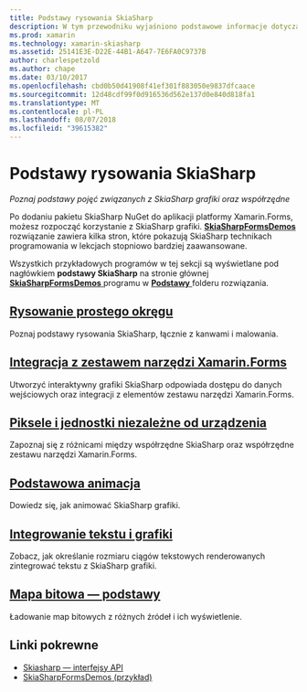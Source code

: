 ```yaml
---
title: Podstawy rysowania SkiaSharp
description: W tym przewodniku wyjaśniono podstawowe informacje dotyczące pojęć związanych z SkiaSharp grafiki oraz współrzędne w aplikacjach Xamarin.Forms.
ms.prod: xamarin
ms.technology: xamarin-skiasharp
ms.assetid: 25141E3E-D22E-44B1-A647-7E6FA0C9737B
author: charlespetzold
ms.author: chape
ms.date: 03/10/2017
ms.openlocfilehash: cbd0b50d41908f41ef301f883050e9837dfcaace
ms.sourcegitcommit: 12d48cdf99f0d916536d562e137d0e840d818fa1
ms.translationtype: MT
ms.contentlocale: pl-PL
ms.lasthandoff: 08/07/2018
ms.locfileid: "39615382"
---
```

# <a name="skiasharp-drawing-basics"></a>Podstawy rysowania SkiaSharp

_Poznaj podstawy pojęć związanych z SkiaSharp grafiki oraz współrzędne_

Po dodaniu pakietu SkiaSharp NuGet do aplikacji platformy Xamarin.Forms, możesz rozpocząć korzystanie z SkiaSharp grafiki. [ **SkiaSharpFormsDemos** ](https://developer.xamarin.com/samples/xamarin-forms/SkiaSharpForms/Demos/) rozwiązanie zawiera kilka stron, które pokazują SkiaSharp technikach programowania w lekcjach stopniowo bardziej zaawansowane.

Wszystkich przykładowych programów w tej sekcji są wyświetlane pod nagłówkiem **podstawy SkiaSharp** na stronie głównej [ **SkiaSharpFormsDemos** ](https://developer.xamarin.com/samples/xamarin-forms/SkiaSharpForms/Demos/) programu w [ **Podstawy** ](https://github.com/xamarin/xamarin-forms-samples/tree/master/SkiaSharpForms/Demos/Demos/SkiaSharpFormsDemos/Basics) folderu rozwiązania.

## <a name="drawing-a-simple-circlecirclemd"></a>[Rysowanie prostego okręgu](circle.md)

Poznaj podstawy rysowania SkiaSharp, łącznie z kanwami i malowania.

## <a name="integrating-with-xamarinformsintegrationmd"></a>[Integracja z zestawem narzędzi Xamarin.Forms](integration.md)

Utworzyć interaktywny grafiki SkiaSharp odpowiada dostępu do danych wejściowych oraz integracji z elementów zestawu narzędzi Xamarin.Forms.

## <a name="pixels-and-device-independent-unitspixelsmd"></a>[Piksele i jednostki niezależne od urządzenia](pixels.md)

Zapoznaj się z różnicami między współrzędne SkiaSharp oraz współrzędne zestawu narzędzi Xamarin.Forms.

## <a name="basic-animationanimationmd"></a>[Podstawowa animacja](animation.md)

Dowiedz się, jak animować SkiaSharp grafiki.

## <a name="integrating-text-and-graphicstextmd"></a>[Integrowanie tekstu i grafiki](text.md)

Zobacz, jak określanie rozmiaru ciągów tekstowych renderowanych zintegrować tekstu z SkiaSharp grafiki.

## <a name="bitmap-basicsbitmapsmd"></a>[Mapa bitowa — podstawy](bitmaps.md)

Ładowanie map bitowych z różnych źródeł i ich wyświetlenie.


## <a name="related-links"></a>Linki pokrewne

- [Skiasharp — interfejsy API](https://developer.xamarin.com/api/root/SkiaSharp/)
- [SkiaSharpFormsDemos (przykład)](https://developer.xamarin.com/samples/xamarin-forms/SkiaSharpForms/Demos/)

